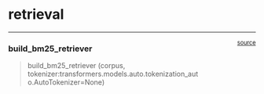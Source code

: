 # retrieval


<!-- WARNING: THIS FILE WAS AUTOGENERATED! DO NOT EDIT! -->

------------------------------------------------------------------------

<a
href="https://github.com/jwengr/repo2graph/blob/main/repo2graph/retrieval.py#L14"
target="_blank" style="float:right; font-size:smaller">source</a>

### build_bm25_retriever

>  build_bm25_retriever (corpus,
>                            tokenizer:transformers.models.auto.tokenization_aut
>                            o.AutoTokenizer=None)
